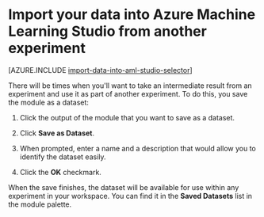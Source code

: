 <properties
	pageTitle="Import data into Machine Learning Studio from another experiment | Microsoft Azure"
	description="How to save training data in Azure Machine Learning Studio and use it in another experiment."
	keywords="import data,data,data sources,training data"
	services="machine-learning"
	documentationCenter=""
	authors="garyericson"
	manager="paulettm"
	editor="cgronlun"/>

<tags
	ms.service="machine-learning"
	ms.workload="data-services"
	ms.tgt_pltfrm="na"
	ms.devlang="na"
	ms.topic="article"
	ms.date="06/17/2016"
	ms.author="garye;bradsev" />


# Import your data into Azure Machine Learning Studio from another experiment

[AZURE.INCLUDE [import-data-into-aml-studio-selector](../../includes/machine-learning-import-data-into-aml-studio.md)]


There will be times when you'll want to take an intermediate result from an experiment and use it as part of another experiment.  To do this, you save the module as a dataset:

1. Click the output of the module that you want to save as a dataset.

2. Click **Save as Dataset**.

3. When prompted, enter a name and a description that would allow you to identify the dataset easily.

4. Click the **OK** checkmark.

When the save finishes, the dataset will be available for use within any experiment in your workspace. You can find it in the **Saved Datasets** list in the module palette.

